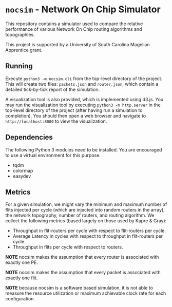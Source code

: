 # `nocsim` - Network On Chip Simulator

This repository contains a simulator used to compare the relative performance
of various Network On Chip routing algorithms and topographies.

This project is supported by a University of South Carolina Magellan Apprentice
grant.

## Running

Execute `python3 -m nocsim.cli` from the top-level directory of the project.
This will create two files: `packets.json` and `router.json`, which contain a
detailed tick-by-tick report of the simulation.

A visualization tool is also provided, which is implemented using d3.js. You
may run the visualization tool by executing `python3 -m http.server` in the
top-level directory of the project (after having run a simulation to
completion). You should then open a web browser and navigate to
`http://localhost:8000` to view the visualization.

## Dependencies

The following Python 3 modules need to be installed. You are encouraged to use
a virtual environment for this purpose.

* tqdm
* colormap
* easydev

## Metrics

For a given simulation, we might vary the minimum and maximum number of flits
injected per cycle (which are injected into random routers in the array), the
network topography, number of routers, and routing algorithm. We collect the
following metrics (based largely on those used by Kapre & Gray):

* Throughput in flit-routers per cycle with respect to flit-routers per cycle.
* Average Latency in cycles with respect to throughput in flit-routers per
  cycle.
* Throughput in flits per cycle with respect to routers.

**NOTE** nocsim makes the assumption that every router is associated with
exactly one PE.

**NOTE** nocsim makes the assumption that every packet is associated with
exactly one flit.

**NOTE** because nocsim is a software based simulation, it is not able to
measure the resource utilization or maximum achievable clock rate for each
configuration.
